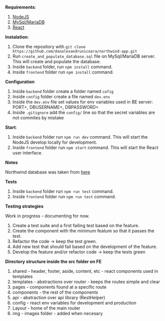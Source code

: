 **Requirements**:

1. [NodeJS](https://nodejs.org/en/)
2. [MySql/MariaDB](https://dev.mysql.com/downloads/)
3. [React](https://reactjs.org/)

**Instalation**:

1. Clone the repository with `git clone https://github.com/danalexandrunicoara/northwind-app.git`
2. Run `create_and_populate_database.sql` file on MySql/MariaDB server. This will create and populate the database.
3. Inside `backend` folder, run `npm install` command.
4. Inside `frontend` folder run `npm install` command.

**Configuration**

1. Inside `backend` folder create a folder named `cofig`
2. Inside `config` folder create a file named `dev.env`
3. Inside the `dev.env` file set values for env variables used in BE server: PORT=, DBUSERNAME=, DBPASSWORD=
4. Inside `.gitignore` add the `config/` line so that the secret variables are not commites by mistake

**Start**:

1. Inside `backend` folder run `npm run dev` command. This will start the NodeJS develop locally for development.
2. Inside `frontend` folder run `npm start` command. This will start the React user interface.

**Notes**

Northwind database was taken from [here](https://github.com/jpwhite3/northwind-MySQL)

**Tests**

1. Inside `backend` folder run `npm run test` command.
2. Inside `frontend` folder run `npm run test` command.

**Testing strategies**

Work in progress - documenting for now.

1. Create a test suite and a first failing test based on the feature. 
2. Create the component with the minimum feature so that it passes the test.
3. Refactor the code -> keep the test green.
4. Add new test that should fail based on the development of the feature.
5. Develop the feature and/or refactor code -> keep the tests green


**Directory structure inside the src folder on FE**

1. shared - header, footer, aside, content, etc - react components used in templates
2. templates - abstractions over router - keeps the routes simple and clear 
3. pages - components found at a specific route 
4. components - the rest of the components
5. api - abstraction over api library (RestHelper)
6. config - react env variables for development and production
7. Layout - home of the main router
8. img - images folder - added when necesary